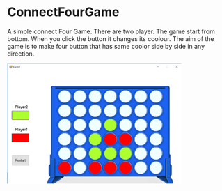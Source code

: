 # ConnectFourGame
A simple connect Four Game. There are two player. The game start from bottom. When you click the button it changes its coolour. 
The aim of the game is to make four button that has same coolor side by side in any direction.

<img src="ScreenShot.png" width="400">
